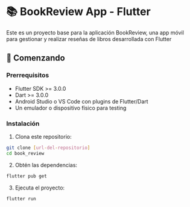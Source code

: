 
# 📚 BookReview App - Flutter

Este es un proyecto base para la aplicación BookReview, una app móvil para gestionar y realizar reseñas de libros desarrollada con Flutter

## 🚀 Comenzando

### Prerrequisitos

- Flutter SDK >= 3.0.0
- Dart >= 3.0.0
- Android Studio o VS Code con plugins de Flutter/Dart
- Un emulador o dispositivo físico para testing

### Instalación

1. Clona este repositorio:
```bash
git clone [url-del-repositorio]
cd book_review
```

2. Obtén las dependencias:
```bash
flutter pub get
```

3. Ejecuta el proyecto:
```bash
flutter run
```


